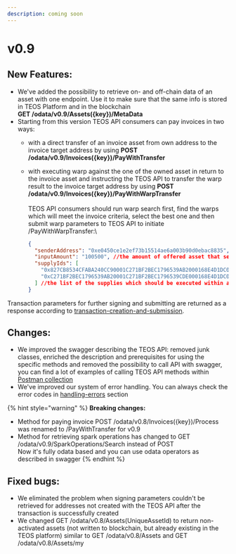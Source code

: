 ```yaml
---
description: coming soon
---
```


# v0.9

## New Features:

* We've added the possibility to retrieve on- and off-chain data of an asset with one endpoint. Use it to make sure that the same info is stored in TEOS Platform and in the blockchain\
  **GET /odata/v0.9/Assets({key})/MetaData**
* Starting from this version TEOS API consumers can pay invoices in two ways:
  * with a direct transfer of an invoice asset from own address to the invoice target address by using **POST /odata/v0.9/Invoices({key})/PayWithTransfer**
  *   with executing warp against the one of the owned asset in return to the invoice asset and instructing the TEOS API to transfer the warp result to the invoice target address by using **POST /odata/v0.9/Invoices({key})/PayWithWarpTransfer**\
      \
      TEOS API consumers should run warp search first, find the warps which will meet the invoice criteria, select the best one and then submit warp parameters to TEOS API to initiate /PayWithWarpTransfer:\


      ```json
      {
        "senderAddress": "0xe0450ce1e2ef73b15514ae6a003b90d0ebac8835", //address paying for the invoice
        "inputAmount": "100500", //the amount of offered asset that sender will pay, taken from the output of the WARP search result
        "supplyIds": [
          "0x827CB8534CFABA240CC90001C271BF2BEC1796539AB2000168E4D1DC000007C7",
          "0xC271BF2BEC1796539AB20001C271BF2BEC1796539CDE000168E4D1DC00000797"
        ] //the list of the supplies which should be executed within a selected warp
      }
      ```

&#x20;           Transaction parameters for further signing and submitting are returned as a response according to [transaction-creation-and-submission](../overview/dealing-with-blockchain-transactions/transaction-creation-and-submission/ "mention").

## Changes:

* We improved the swagger describing the TEOS API: removed junk classes, enriched the description and prerequisites for using the specific methods and removed the possibility to call API with swagger, you can find a lot of examples of calling TEOS API methods within [Postman collection](https://github.com/CoreLedger-TEOS/API)
* We've improved our system of error handling. You can always check the error codes in [handling-errors](../overview/handling-errors/ "mention") section

{% hint style="warning" %}
**Breaking changes:**

* Method for paying invoice POST /odata/v0.8/Invoices({key})/Process was renamed to /PayWithTransfer for v0.9
* Method for retrieving spark operations has changed to GET /odata/v0.9/SparkOperations/Search instead of POST\
  Now it's fully odata based and you can use odata operators as described in swagger
{% endhint %}

## Fixed bugs:

* We eliminated the problem when signing parameters couldn't be retrieved for addresses not created with the TEOS API after the transaction is successfully created
* We changed GET /odata/v0.8/Assets(UniqueAssetId) to return non-activated assets (not written to blockchain, but already existing in the TEOS platform) similar to GET /odata/v0.8/Assets and GET /odata/v0.8/Assets/my
